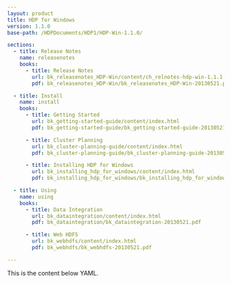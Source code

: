 ```yaml
---
layout: product
title: HDP for Windows
version: 1.1.0
base-path: /HDPDocuments/HDP1/HDP-Win-1.1.0/

sections:
  - title: Release Notes
    name: releasenotes
    books:
      - title: Release Notes
        url: bk_releasenotes_HDP-Win/content/ch_relnotes-hdp-win-1.1.1.html
        pdf: bk_releasenotes_HDP-Win/bk_releasenotes_HDP-Win-20130521.pdf

  - title: Install
    name: install
    books:
      - title: Getting Started
        url: bk_getting-started-guide/content/index.html
        pdf: bk_getting-started-guide/bk_getting-started-guide-20130521.pdf

      - title: Cluster Planning
        url: bk_cluster-planning-guide/content/index.html
        pdf: bk_cluster-planning-guide/bk_cluster-planning-guide-20130521.pdf

      - title: Installing HDP for Windows
        url: bk_installing_hdp_for_windows/content/index.html
        pdf: bk_installing_hdp_for_windows/bk_installing_hdp_for_windows-20130521.pdf

  - title: Using
    name: using
    books:
      - title: Data Integration
        url: bk_dataintegration/content/index.html
        pdf: bk_dataintegration/bk_dataintegration-20130521.pdf

      - title: Web HDFS
        url: bk_webhdfs/content/index.html
        pdf: bk_webhdfs/bk_webhdfs-20130521.pdf

---
```


This is the content below YAML.
